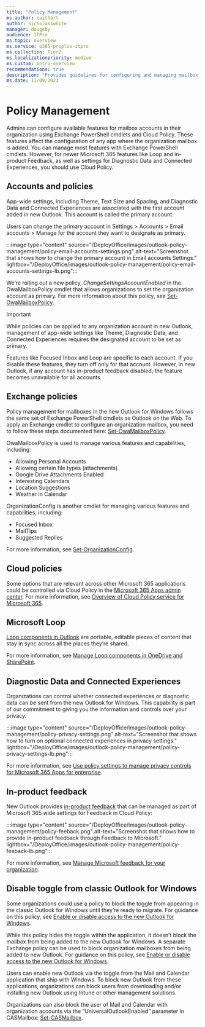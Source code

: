 ```yaml
---
title: "Policy Management"
ms.author: caithart
author: nicholasswhite
manager: dougeby
audience: ITPro
ms.topic: overview
ms.service: o365-proplus-itpro
ms.collection: Tier2
ms.localizationpriority: medium
ms.custom: intro-overview
recommendations: true
description: "Provides guidelines for configuring and managing mailbox accounts and features in Microsoft 365 using Exchange PowerShell cmdlets and Cloud Policy."
ms.date: 11/09/2023
---
```


# Policy Management
Admins can configure available features for mailbox accounts in their organization using Exchange PowerShell cmdlets and Cloud Policy. These features affect the configuration of any app where the organization mailbox is added. You can manage most features with Exchange PowerShell cmdlets. However, for newer Microsoft 365 features like Loop and in-product Feedback, as well as settings for Diagnostic Data and Connected Experiences, you should use Cloud Policy.

## Accounts and policies
App-wide settings, including Theme, Text Size and Spacing, and Diagnostic Data and Connected Experiences are associated with the first account added in new Outlook. This account is called the primary account. 

Users can change the primary account in Settings > Accounts > Email accounts > Manage for the account they want to designate as primary.

:::image type="content" source="/DeployOffice/images/outlook-policy-management/policy-email-accounts-settings.png" alt-text="Screenshot that shows how to change the primary account in Email accounts Settings." lightbox="/DeployOffice/images/outlook-policy-management/policy-email-accounts-settings-lb.png":::

We’re rolling out a new policy, *ChangeSettingsAccountEnabled* in the OwaMailboxPolicy cmdlet that allows organizations to set the organization account as primary. For more information about this policy, see [Set-OwaMailboxPolicy](/powershell/module/exchange/set-owamailboxpolicy#-changesettingsaccountenabled).

> [!IMPORTANT]
> While policies can be applied to any organization account in new Outlook, management of app-wide settings like Theme, Diagnostic Data, and Connected Experiences requires the designated account to be set as primary.

Features like Focused Inbox and Loop are specific to each account. If you disable these features, they turn off only for that account. However, in new Outlook, if any account has in-product feedback disabled, the feature becomes unavailable for all accounts.

## Exchange policies
Policy management for mailboxes in the new Outlook for Windows follows the same set of Exchange PowerShell cmdlets as Outlook on the Web. To apply an Exchange cmdlet to configure an organization mailbox, you need to follow these steps documented here: [Set-OwaMailboxPolicy](/powershell/module/exchange/set-owamailboxpolicy#examples).

OwaMailboxPolicy is used to manage various features and capabilities, including:
- Allowing Personal Accounts
- Allowing certain file types (attachments)
- Google Drive Attachments Enabled
- Interesting Calendars
- Location Suggestions
- Weather in Calendar

OrganizationConfig is another cmdlet for managing various features and capabilities, including:
- Focused Inbox
- MailTips
- Suggested Replies

For more information, see [Set-OrganizationConfig](/powershell/module/exchange/set-organizationconfig).

## Cloud policies
Some options that are relevant across other Microsoft 365 applications could be controlled via Cloud Policy in the [Microsoft 365 Apps admin center](https://config.office.com).
For more information, see [Overview of Cloud Policy service for Microsoft 365](/deployoffice/admincenter/overview-cloud-policy).

## Microsoft Loop
[Loop components in Outlook](https://support.microsoft.com/office/use-loop-components-in-outlook-9b47c279-011d-4042-bd7f-8bbfca0cb136) are portable, editable pieces of content that stay in sync across all the places they’re shared.

For more information, see [Manage Loop components in OneDrive and SharePoint](/microsoft-365/loop/loop-components-configuration).

## Diagnostic Data and Connected Experiences
Organizations can control whether connected experiences or diagnostic data can be sent from the new Outlook for Windows. This capability is part of our commitment to giving you the information and controls over your privacy.

:::image type="content" source="/DeployOffice/images/outlook-policy-management/policy-privacy-settings.png" alt-text="Screenshot that shows how to turn on optional connected experiences in privacy settings." lightbox="/DeployOffice/images/outlook-policy-management/policy-privacy-settings-lb.png":::

For more information, see [Use policy settings to manage privacy controls for Microsoft 365 Apps for enterprise](/deployoffice/privacy/manage-privacy-controls).

## In-product feedback
New Outlook provides [in-product feedback](/microsoft-365/admin/misc/feedback-user-control#in-product-feedback) that can be managed as part of Microsoft 365 wide settings for Feedback in Cloud Policy:

:::image type="content" source="/DeployOffice/images/outlook-policy-management/policy-feeback.png" alt-text="Screenshot that shows how to provide in-product feedback through Feedback to Microsoft." lightbox="/DeployOffice/images/outlook-policy-management/policy-feeback-lb.png":::

For more information, see [Manage Microsoft feedback for your organization](/microsoft-365/admin/manage/manage-feedback-ms-org).

## Disable toggle from classic Outlook for Windows
Some organizations could use a policy to block the toggle from appearing in the classic Outlook for Windows until they’re ready to migrate. For guidance on this policy, see [Enable or disable access to the new Outlook for Windows](/exchange/clients-and-mobile-in-exchange-online/outlook-on-the-web/enable-disable-employee-access-new-outlook#use-the-registry-to-enable-or-disable-the-new-outlook-toggle-in-outlook-desktop).

While this policy hides the toggle within the application, it doesn’t block the mailbox from being added to the new Outlook for Windows. A separate Exchange policy can be used to block organization mailboxes from being added to new Outlook. For guidance on this policy, see [Enable or disable access to the new Outlook for Windows](/exchange/clients-and-mobile-in-exchange-online/outlook-on-the-web/enable-disable-employee-access-new-outlook#enable-or-disable-the-new-outlook-for-windows-for-an-individual-mailbox).

Users can enable new Outlook via the toggle from the Mail and Calendar application that ship with Windows. To block new Outlook from these applications, organizations can block users from downloading and/or installing new Outlook using Intune or other management solutions.

Organizations can also block the user of Mail and Calendar with organization accounts via the “UniversalOutlookEnabled” parameter in CASMailbox: [Set-CASMailbox](/powershell/module/exchange/set-casmailbox).
